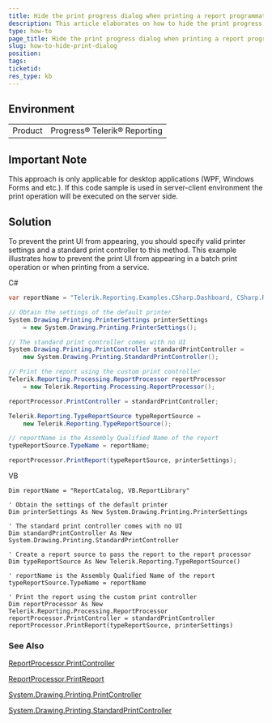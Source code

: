 ```yaml
---
title: Hide the print progress dialog when printing a report programmatically
description: This article elaborates on how to hide the print progress dialog when printing a report programmatically
type: how-to
page_title: Hide the print progress dialog when printing a report programmatically
slug: how-to-hide-print-dialog
position: 
tags: 
ticketid: 
res_type: kb
---
```


## Environment
<table>
	<tr>
		<td>Product</td>
		<td>Progress® Telerik® Reporting </td>
	</tr>
</table>

## Important Note
This approach is only applicable for desktop applications (WPF, Windows Forms and etc.). If this code sample is used in server-client environment the print operation will be executed on the server side.

## Solution

To prevent the print UI from appearing, you should specify valid printer settings and a standard print controller to this method. This example illustrates how to prevent the print UI from appearing in a batch print operation or when printing from a service.

C#
```C#
var reportName = "Telerik.Reporting.Examples.CSharp.Dashboard, CSharp.ReportLibrary";

// Obtain the settings of the default printer
System.Drawing.Printing.PrinterSettings printerSettings
    = new System.Drawing.Printing.PrinterSettings();

// The standard print controller comes with no UI
System.Drawing.Printing.PrintController standardPrintController =
    new System.Drawing.Printing.StandardPrintController();

// Print the report using the custom print controller
Telerik.Reporting.Processing.ReportProcessor reportProcessor
    = new Telerik.Reporting.Processing.ReportProcessor();

reportProcessor.PrintController = standardPrintController;

Telerik.Reporting.TypeReportSource typeReportSource =
    new Telerik.Reporting.TypeReportSource();

// reportName is the Assembly Qualified Name of the report
typeReportSource.TypeName = reportName;

reportProcessor.PrintReport(typeReportSource, printerSettings);
```

VB
```VB
Dim reportName = "ReportCatalog, VB.ReportLibrary"

' Obtain the settings of the default printer
Dim printerSettings As New System.Drawing.Printing.PrinterSettings

' The standard print controller comes with no UI
Dim standardPrintController As New System.Drawing.Printing.StandardPrintController

' Create a report source to pass the report to the report processor
Dim typeReportSource As New Telerik.Reporting.TypeReportSource()

' reportName is the Assembly Qualified Name of the report
typeReportSource.TypeName = reportName

' Print the report using the custom print controller
Dim reportProcessor As New Telerik.Reporting.Processing.ReportProcessor
reportProcessor.PrintController = standardPrintController
reportProcessor.PrintReport(typeReportSource, printerSettings)
```

### See Also
  [ReportProcessor.PrintController](https://docs.telerik.com/reporting/p-telerik-reporting-processing-reportprocessor-printcontroller)

  [ReportProcessor.PrintReport](https://docs.telerik.com/reporting/overload-telerik-reporting-processing-reportprocessor-printreport)

  [System.Drawing.Printing.PrintController](http://msdn2.microsoft.com/en-us/library/bffaf7th)

  [System.Drawing.Printing.StandardPrintController](http://msdn2.microsoft.com/en-us/library/xsy01e55)


  